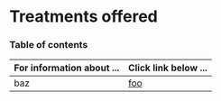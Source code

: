 # Treatments offered

### Table of contents
| **For information about ...** | **Click link below ...** |
|:---------------------|:-----------------------|
| baz | [foo](practice.md) |